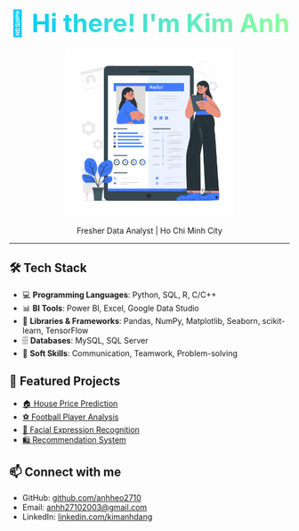 <h1 align="center">
  <span style="font-size:45px; font-weight:bold; background: linear-gradient(to right, #00C9FF, #92FE9D); -webkit-background-clip: text; color: transparent;">
    👋 Hi there! I'm Kim Anh
  </span>
</h1>
<p align="center">
  <img src="images/Online resume-cuate.png" width="300" alt="Football Dashboard Preview"/>
</p>
<p align="center">
Fresher Data Analyst | Ho Chi Minh City 
</p>

---
## 🛠️ Tech Stack

- 💻 **Programming Languages**: Python, SQL, R, C/C++
- 📊 **BI Tools**: Power BI, Excel, Google Data Studio
- 🧰 **Libraries & Frameworks**: Pandas, NumPy, Matplotlib, Seaborn, scikit-learn, TensorFlow
- 🗄️ **Databases**: MySQL, SQL Server
- 🧠 **Soft Skills**: Communication, Teamwork, Problem-solving

## 🚀 Featured Projects

- [🏠 House Price Prediction](https://github.com/anhheo2710/House-Price-Prediction)
- [⚽ Football Player Analysis](https://github.com/anhheo2710/portfolio/tree/main/FootballPlayer-Analysis)
- [🤖 Facial Expression Recognition](https://github.com/anhheo2710/portfolio/tree/main/Facial-Expression-Recognition)
- [🛍️ Recommendation System](https://github.com/anhheo2710/Recommendation-System-for-E-commerce)

## 📫 Connect with me
- GitHub: [github.com/anhheo2710](https://github.com/anhheo2710)
- Email: anhh27102003@gmail.com
- LinkedIn: [linkedin.com/kimanhdang]((https://www.linkedin.com/in/kimanhdang2003/))
<!--
**anhheo2710/anhheo2710** is a ✨ _special_ ✨ repository because its `README.md` (this file) appears on your GitHub profile.

Here are some ideas to get you started:

- 🔭 I’m currently working on ...
- 🌱 I’m currently learning ...
- 👯 I’m looking to collaborate on ...
- 🤔 I’m looking for help with ...
- 💬 Ask me about ...
- 📫 How to reach me: ...
- 😄 Pronouns: ...
- ⚡ Fun fact: ...
-->
